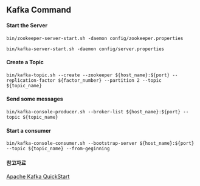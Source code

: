 ## Kafka Command

#### Start the Server

```bin/zookeeper-server-start.sh -daemon config/zookeeper.properties```

`bin/kafka-server-start.sh -daemon config/server.properties`



#### Create a Topic

`bin/kafka-topic.sh --create --zookeeper ${host_name}:${port} --replication-factor ${factor_number} --partition 2 --topic ${topic_name}`



#### Send some messages

`bin/kafka-console-producer.sh --broker-list ${host_name}:${port} --topic ${topic_name}`



#### Start a consumer

`bin/kafka-console-consumer.sh --bootstrap-server ${host_name}:${port} --topic ${topic_name} --from-geginning`



#### 참고자료

[Apache Kafka QuickStart](https://kafka.apache.org/quickstart)